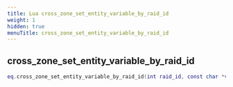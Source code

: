 ```yaml
---
title: Lua cross_zone_set_entity_variable_by_raid_id
weight: 1
hidden: true
menuTitle: cross_zone_set_entity_variable_by_raid_id
---
```

## cross_zone_set_entity_variable_by_raid_id
```lua
eq.cross_zone_set_entity_variable_by_raid_id(int raid_id, const char *variable_name, const char *variable_value) -- void
```